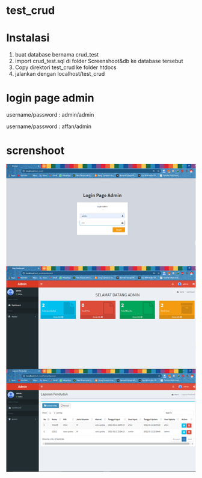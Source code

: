 # test_crud

# Instalasi
1. buat database bernama crud_test
2. import crud_test.sql di folder Screenshoot&db ke database tersebut
3. Copy direktori test_crud ke folder htdocs
4. jalankan dengan localhost/test_crud

# login page admin
username/password : admin/admin

username/password : affan/admin

# screnshoot 
<img align="center" src="/Screenshot&db/login.png" />
<img align="center" src="/Screenshot&db/dashboard.png" />
<img align="center" src="/Screenshot&db/data.png" />

 
